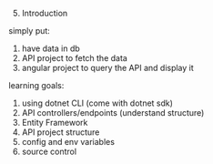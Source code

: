 5. Introduction

simply put:

1. have data in db
2. API project to fetch the data
3. angular project to query the API and display it

learning goals:

1. using dotnet CLI (come with dotnet sdk)
2. API controllers/endpoints (understand structure)
3. Entity Framework
4. API project structure
5. config and env variables
6. source control

